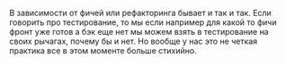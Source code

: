 
В зависимости от фичей или рефакторинга бывает и так и так. Если говорить про тестирование, то мы если например для какой то фичи фронт уже готов а бэк еще нет мы можем взять в тестирование на своих рычагах, почему бы и нет. Но вообще у нас это не четкая практика все в этом моменте больше стихийно.
